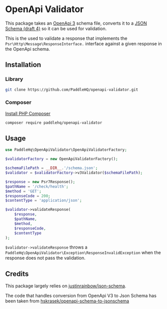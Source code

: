 # OpenApi Validator

This package takes an [OpenApi 3](https://github.com/OAI/OpenAPI-Specification/blob/master/versions/3.0.0.md) schema file, converts it to a [JSON Schema (draft 4)](http://json-schema.org/specification-links.html#draft-4) so it can be used for validation.

This is the used to validate a response that implements the `Psr\Http\Message\ResponseInterface.` interface against a given response in the OpenApi schema.

## Installation

### Library

```bash 
git clone https://github.com/PaddleHQ/openapi-validator.git
```


### Composer

[Install PHP Composer](https://getcomposer.org/doc/00-intro.md)

```bash
composer require paddlehq/openapi-validator
```

## Usage

```php
use PaddleHq\OpenApiValidator\OpenApiValidatorFactory;

$validatorFactory = new OpenApiValidatorFactory();

$schemaFilePath = __DIR__.'/schema.json';
$validator = $validatorFactory->v3Validator($schemaFilePath);

$response = new Psr7Response();
$pathName = '/check/health';
$method = 'GET';
$responseCode = 200;
$contentType = 'application/json';

$validator->validateResponse(
    $response,
    $pathName,
    $method,
    $responseCode,
    $contentType
);
```

`$validator->validateResponse` throws a `PaddleHq\OpenApiValidator\Exception\ResponseInvalidException` when the response does not pass the validation.

## Credits

This package largely relies on [justinrainbow/json-schema](https://github.com/justinrainbow/json-schema).

 The code that handles conversion from OpenApi V3 to Json Schema has been taken from [hskrasek/openapi-schema-to-jsonschema](https://github.com/hskrasek/openapi-schema-to-jsonschema)